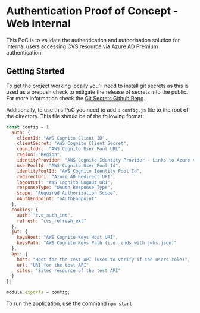 # Authentication Proof of Concept - Web Internal
This PoC is to validate the authentication and authorisation solution for internal users accessing CVS resource via Azure AD Premium authentication.

## Getting Started
To get the project working locally you'll need to install git secrets as this is used as a prepush check to mitigate the release of secrets into the public. For more information check the [Git Secrets Github Repo](https://github.com/awslabs/git-secrets).

Additionally, to use this PoC you need to add a `config.js` file to the root of the directory.  This file should be of the following format:

```javascript
const config = {
  auth: {
    clientId: "AWS Cognito Client ID",
    clientSecret: "AWS Cognito Client Secret",  
    cognitoUrl: "AWS Cognito User Pool URL", 
    region: "Region",
    identityProvider: "AWS Cognito Identity Provider - Links to Azure AD Application",
    userPoolId: "AWS Cognito User Pool Id",
    identityPoolId: "AWS Cognito Identity Pool Id",
    redirectUri: "Azure AD Redirect URI",
    logoutUri: "AWS Cognito Logout URI",
    responseType: "OAuth Response Type", 
    scope: "Required Authorization Scope",
    oAuthEndpoint: "oAuthEndpoint"
  },
  cookies: {
    auth: "cvs_auth_int",
    refresh: "cvs_refresh_ext"
  },
  jwt: {
    keysHost: "AWS Cognito Keys Host URI",
    keysPath: "AWS Cognito Keys Path (i.e. ends with jwks.json)"
  },
  api: {
    host: "Host for the test API (used to verify if the users role)",
    url: "URI for the test API",
    sites: "Sites resource of the test API"
  }
};

module.exports = config;

```

To run the application, use the command `npm start`